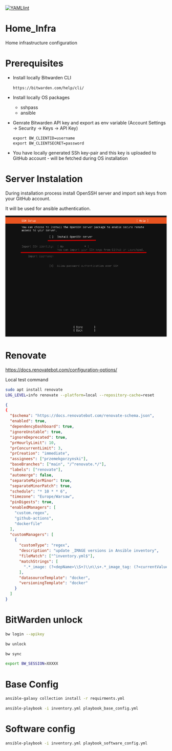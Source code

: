 [![YAMLlint](https://github.com/przemekgorzynski/Home_Infra/actions/workflows/yamllint.yml/badge.svg)](https://github.com/przemekgorzynski/Home_Infra/actions/workflows/yamllint.yml)
# Home_Infra
Home infrastructure configuration

# Prerequisites

- Install locally Bitwarden CLI

    `https://bitwarden.com/help/cli/`

- Install locally OS packages
    - sshpass
    - ansible

- Genrate Bitwarden API key and export as env variable (Account Settings -> Security -> Keys -> API Key)
    ```
    export BW_CLIENTID=username
    export BW_CLIENTSECRET=password
    ```

- You have locally generated SSh key-pair and this key is uploaded to GitHub account - will be fetched during OS installation
# Server Instalation

During installation process install OpenSSH server and import ssh keys from your GitHub account. 

It will be used for ansible authentication.

<img src="docs/images/import_ssh.png" alt="alt text" width="600">

# Renovate

https://docs.renovatebot.com/configuration-options/

Local test command
```bash
sudo apt install renovate
LOG_LEVEL=info renovate --platform=local --repository-cache=reset
```

```json
{
{
  "$schema": "https://docs.renovatebot.com/renovate-schema.json",
  "enabled": true,
  "dependencyDashboard": true,
  "ignoreUnstable": true,
  "ignoreDeprecated": true,
  "prHourlyLimit": 10,
  "prConcurrentLimit": 3,
  "prCreation": "immediate",
  "assignees": ["przemekgorzynski"],
  "baseBranches": ["main", "/^renovate.*/"],
  "labels": ["renovate"],
  "automerge": false,
  "separateMajorMinor": true,
  "separateMinorPatch": true,
  "schedule": "* 10 * * 6",
  "timezone": "Europe/Warsaw",
  "pinDigests": true,
  "enabledManagers": [
    "custom.regex",
    "github-actions",
    "dockerfile"
  ],
  "customManagers": [
    {
      "customType": "regex",
      "description": "update _IMAGE versions in Ansible inventory",
      "fileMatch": ["^inventory.yml$"],
      "matchStrings": [
        ".*_image: (?<depName>\\S+)\\n\\s+.*_image_tag: (?<currentValue>\\S+)\\n\\s+image_digest: (?<currentDigest>sha256:[a-f0-9]+)"
      ],
      "datasourceTemplate": "docker",
      "versioningTemplate": "docker"
    }
  ]
}
```

# BitWarden unlock

```bash
bw login --apikey
```

```bash
bw unlock
```

```bash
bw sync
```

```bash
export BW_SESSION=XXXXX
```

# Base Config

```bash
ansible-galaxy collection install -r requirments.yml
```

```bash
ansible-playbook -i inventory.yml playbook_base_config.yml 
```

# Software config
```bash
ansible-playbook -i inventory.yml playbook_software_config.yml 
```
